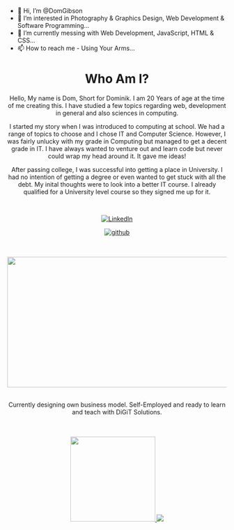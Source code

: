 - 👋  Hi, I’m @DomGibson
- 👀  I’m interested in Photography & Graphics Design, Web Development & Software Programming...
- 🌱  I’m currently messing with Web Development, JavaScript, HTML & CSS...
- 📫  How to reach me - Using Your Arms...

<h1 align="center">
    Who Am I?
</h1>

<p align="center">
Hello, My name is Dom, Short for Dominik. I am 20 Years of age at the time of me creating this. I have studied a few topics regarding web, development in general and also sciences in computing.</p>

<p align="center">
I started my story when I was introduced to computing at school. We had a range of topics to choose and I chose IT and Computer Science. However, I was fairly unlucky with my grade in Computing but managed to get a decent grade in IT. I have always wanted to venture out and learn code but never could wrap my head around it. It gave me ideas!</p>

<p align="center">
After passing college, I was successful into getting a place in University. I had no intention of getting a degree or even wanted to get stuck with all the debt. My inital thoughts were to look into a better IT course. I already qualified for a University level course so they signed me up for it. 
</p>

<br>

<div align="center">
    
[![LinkedIn](https://img.shields.io/badge/LinkedIn-0A66C2?style=for-the-badge&logo=LinkedIn&logoColor=white)](https://www.linkedin.com/in/dom-gibson-2945b7198/)

[![github](https://img.shields.io/badge/GitHub-000000?style=for-the-badge&logo=GitHub&logoColor=white)](https://github.com/DomGibson/DomGibson)

</div>

<br>
<br>

<a href="https://github.com/devxb/gitanimals">
<img
  src="https://render.gitanimals.org/farms/DomGibson"
  width="600"
  height="300"
/>
</a>

<br>
<br>

<p align="center">
Currently designing own business model. Self-Employed and ready to learn and teach with DiGiT Solutions.
</p>

<br>
<br>

<div align="center">
    
<a href="https://github.com/DomGibson/github-readme-stats">
  <img height="195px" src="https://github-readme-stats.vercel.app/api/top-langs/?username=DomGibson"/>
  <img src="https://github-readme-stats.vercel.app/api?username=DomGibson"/> 
</a>    
    
</div>

<!---
University was challenging but also opened a lot... I mean a lot of doors. We were learning Code, Web Design, Sciences, Logic, Cyber Security. The list can go further. But I gained a lot of knowledge and it has kept me in the industry! Unfortunately I did not proceed with the course after a while, I was granted an opportunity that I could
--->

<!---
DomGibson/DomGibson is a ✨ special ✨ repository because its `README.md` (this file) appears on your GitHub profile.
You can click the Preview link to take a look at your changes.
--->
